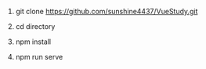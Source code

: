 1. git clone https://github.com/sunshine4437/VueStudy.git

1. cd directory

1. npm install

1. npm run serve
